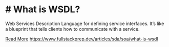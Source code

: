 # # What is WSDL?

Web Services Description Language for defining service interfaces. It’s like a blueprint that tells clients how to communicate with a service.

[Read More](https://www.fullstackprep.dev/articles/sda/soa/what-is-wsdl) https://www.fullstackprep.dev/articles/sda/soa/what-is-wsdl